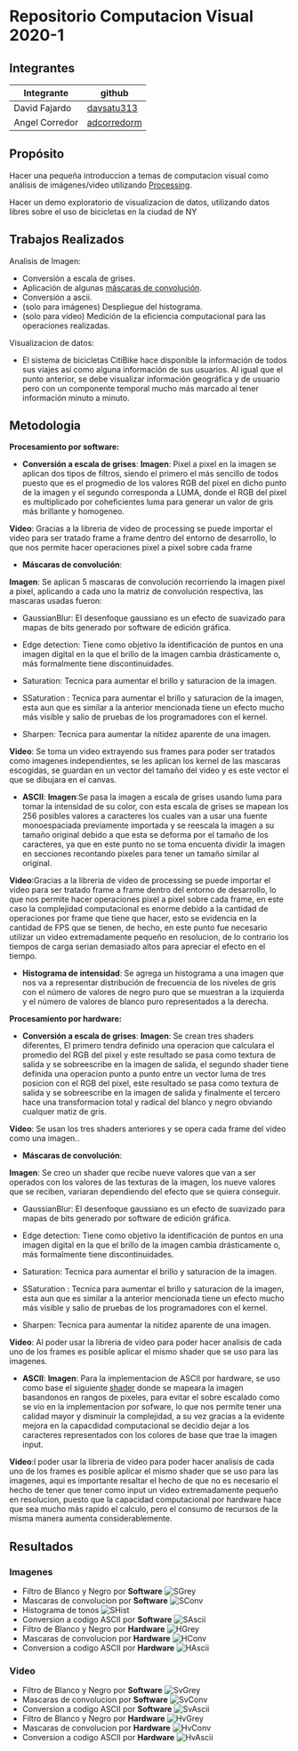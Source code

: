 # Repositorio Computacion Visual 2020-1

## Integrantes

|       Integrante      |                 github                        |
|-----------------------|-----------------------------------------------|
| David Fajardo| [davsatu313](https://github.com/davsatu313) |
| Angel Corredor   | [adcorredorm](https://github.com/adcorredorm)       |


## Propósito

Hacer una pequeña introduccion a temas de computacion visual como análisis de imágenes/video utilizando [Processing](https://processing.org/).

Hacer un demo exploratorio de visualizacion de datos, utilizando datos libres sobre el uso de bicicletas en la ciudad de NY

## Trabajos Realizados

Analisis de Imagen:

* Conversión a escala de grises.
* Aplicación de algunas [máscaras de convolución](https://en.wikipedia.org/wiki/Kernel_(image_processing)).
* Conversión a ascii.
* (solo para imágenes) Despliegue del histograma.
* (solo para video) Medición de la eficiencia computacional para las operaciones realizadas.

Visualizacion de datos:

* El sistema de bicicletas CitiBike hace disponible la información de todos sus viajes así como alguna información de sus usuarios. Al igual que el punto anterior, se debe visualizar información geográfica y de usuario pero con un componente temporal mucho más marcado al tener información minuto a minuto. 


## Metodologia
**Procesamiento por software:**

*  **Conversión a escala de grises**: 
**Imagen**: Pixel a pixel en la imagen se aplican dos tipos de filtros, siendo el primero el más sencillo de todos puesto que es el progmedio de los valores RGB del pixel en dicho punto de la imagen y el segundo corresponda a LUMA, donde el RGB del pixel es multiplicado por coheficientes luma para generar un valor de gris más brillante y homogeneo.

**Video**: Gracias a la libreria de video de processing se puede importar el video para ser tratado frame a frame dentro del entorno de desarrollo, lo que nos permite hacer operaciones pixel a pixel sobre cada frame

*  **Máscaras de convolución**: 

**Imagen**: Se  aplican  5 mascaras de convolución recorriendo la imagen pixel a pixel, aplicando a cada uno la matriz de convolución respectiva, las mascaras usadas fueron:

* GaussianBlur: El desenfoque gaussiano es un efecto de suavizado para mapas de bits generado por software de edición gráfica.

* Edge detection: Tiene como objetivo la identificación de puntos en una imagen digital en la que el brillo de la imagen cambia drásticamente o, más formalmente tiene discontinuidades.

* Saturation: Tecnica para aumentar el brillo y saturacion de la imagen.

* SSaturation : Tecnica para aumentar el brillo y saturacion de la imagen, esta aun que es similar a la anterior mencionada tiene un efecto mucho más visible y salio de pruebas de los programadores con el kernel.

* Sharpen: Tecnica para aumentar la nitidez aparente de una imagen.


**Video**: Se toma un video extrayendo sus frames para poder ser tratados como imagenes independientes, se les aplican los kernel de  las mascaras escogidas, se guardan en un vector del tamaño del video y es este vector el que se dibujara en el canvas.


*  **ASCII**: 
**Imagen**:Se pasa la imagen a escala de grises usando luma para tomar la intensidad de su color, con esta escala de grises se mapean los 256 posibles valores a caracteres los cuales van a usar una fuente monoespaciada previamente importada y se reescala la imagen  a su tamaño original debido a que esta se deforma por el tamaño de los caracteres, ya que en este punto no se toma encuenta dividir la imagen en secciones recontando pixeles para tener un tamaño similar al original.

**Video**:Gracias a la libreria de video de processing se puede importar el video para ser tratado frame a frame dentro del entorno de desarrollo, lo que nos permite hacer operaciones pixel a pixel sobre cada frame, en este caso la complejidad computacional es enorme debido a la cantidad de operaciones por frame que tiene que hacer, esto se evidencia en la cantidad de FPS que se tienen, de hecho, en este punto fue necesario utilizar un video extremadamente pequeño en resolucion, de lo contrario los tiempos de carga serian demasiado altos para apreciar el efecto en el tiempo.

* **Histograma de intensidad**: Se agrega un histograma a una imagen  que nos va a representar  distribución de frecuencia de los niveles de gris con el número de valores de negro puro que se muestran a la izquierda y el número de valores de blanco puro representados a la derecha.


**Procesamiento por hardware:**

*  **Conversión a escala de grises**: 
**Imagen**: Se crean tres shaders diferentes, El primero  tendra definido una operacion que calculara el promedio del RGB del pixel y este resultado se pasa como textura de salida y se sobreescribe en la imagen de salida, el segundo shader tiene definida una operacion punto a punto entre un vector luma de tres posicion con el RGB del pixel, este resultado se pasa como textura de salida y se sobreescribe en la imagen de salida y finalmente el tercero hace una transformacion total y radical del blanco y negro obviando cualquer matiz de gris.

**Video**: Se usan los tres shaders anteriores  y se opera  cada frame  del video como  una imagen..


*  **Máscaras de convolución**: 

**Imagen**: Se creo un shader que recibe nueve valores que van a ser operados con los valores de las texturas de la imagen, los nueve valores que se reciben, variaran dependiendo del efecto que se quiera conseguir.


* GaussianBlur: El desenfoque gaussiano es un efecto de suavizado para mapas de bits generado por software de edición gráfica.

* Edge detection: Tiene como objetivo la identificación de puntos en una imagen digital en la que el brillo de la imagen cambia drásticamente o, más formalmente tiene discontinuidades.

* Saturation: Tecnica para aumentar el brillo y saturacion de la imagen.

* SSaturation : Tecnica para aumentar el brillo y saturacion de la imagen, esta aun que es similar a la anterior mencionada tiene un efecto mucho más visible y salio de pruebas de los programadores con el kernel.

* Sharpen: Tecnica para aumentar la nitidez aparente de una imagen.

**Video**: Al poder usar la libreria de video para poder hacer analisis de cada uno de los frames es posible aplicar el mismo shader que se uso para las imagenes.

*  **ASCII**: 
**Imagen**: Para la implementacion de ASCII por hardware, se uso como base el siguiente [shader](https://www.shadertoy.com/view/lssGDj#) donde se mapeara la imagen basandonos en rangos de pixeles, para evitar el sobre escalado como se vio en la implementacion por sofware, lo que nos permite tener una calidad mayor y disminuir la complejidad, a su vez gracias a la evidente mejora en la capacdidad computacional se decidio dejar a los caracteres representados con los colores de base que trae la imagen input.

**Video**:l poder usar la libreria de video para poder hacer analisis de cada uno de los frames es posible aplicar el mismo shader que se uso para las imagenes, aqui es importante resaltar el hecho de que no es necesario el hecho de tener que tener como input un video extremadamente pequeño en resolucion, puesto que la capacidad computacional por hardware hace que sea mucho más rapido el calculo, pero el consumo de recursos de la misma manera aumenta considerablemente.

## Resultados

### Imagenes 
- Filtro de Blanco y Negro por **Software**
  ![SGrey](Images/SGrey.png)
- Mascaras de convolucion por **Software**
  ![SConv](Images/SConv.png)
- Histograma de tonos
  ![SHist](Images/SHist.png)
- Conversion a codigo ASCII por **Software**
  ![SAscii](Images/SAcii.png)
- Filtro de Blanco y Negro por **Hardware**
  ![HGrey](Images/HGrey.png)
- Mascaras de convolucion por **Hardware**
  ![HConv](Images/HConv.png)
- Conversion a codigo ASCII por **Hardware**
  ![HAscii](Images/HAscii.png)

### Video
- Filtro de Blanco y Negro por **Software**
  ![SvGrey](Images/SvGrey.png)
- Mascaras de convolucion por **Software**
  ![SvConv](Images/SvConv.png)
- Conversion a codigo ASCII por **Software**
  ![SvAscii](Images/SvAscii.png)
- Filtro de Blanco y Negro por **Hardware**
  ![HvGrey](Images/HvGrey.png)
- Mascaras de convolucion por **Hardware**
  ![HvConv](Images/HvConv.png)
- Conversion a codigo ASCII por **Hardware**
  ![HvAscii](Images/HvAscii.png)